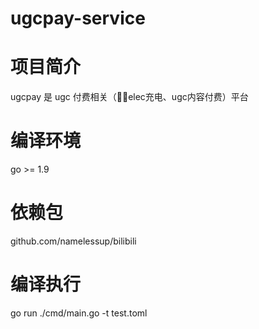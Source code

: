 # ugcpay-service

# 项目简介
ugcpay 是 ugc 付费相关（elec充电、ugc内容付费）平台

# 编译环境
go >= 1.9

# 依赖包
github.com/namelessup/bilibili

# 编译执行
go run ./cmd/main.go -t test.toml
